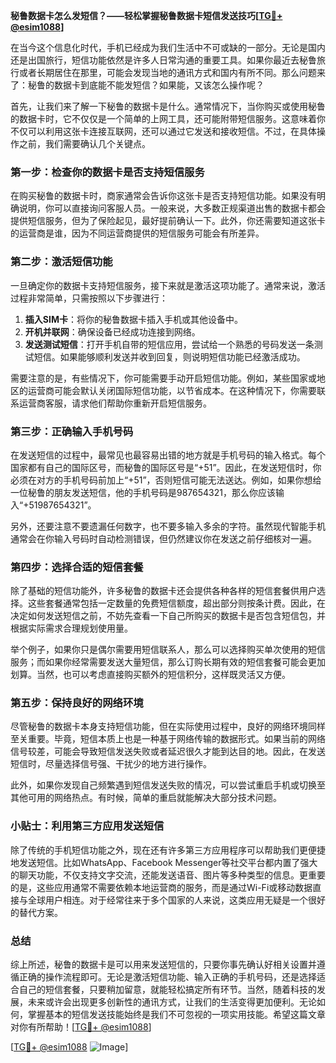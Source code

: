 **秘鲁数据卡怎么发短信？——轻松掌握秘鲁数据卡短信发送技巧[[TG💪+ @esim1088](https://t.me/s/esim1088)]**

在当今这个信息化时代，手机已经成为我们生活中不可或缺的一部分。无论是国内还是出国旅行，短信功能依然是许多人日常沟通的重要工具。如果你最近去秘鲁旅行或者长期居住在那里，可能会发现当地的通讯方式和国内有所不同。那么问题来了：秘鲁的数据卡到底能不能发短信？如果能，又该怎么操作呢？

首先，让我们来了解一下秘鲁的数据卡是什么。通常情况下，当你购买或使用秘鲁的数据卡时，它不仅仅是一个简单的上网工具，还可能附带短信服务。这意味着你不仅可以利用这张卡连接互联网，还可以通过它发送和接收短信。不过，在具体操作之前，我们需要确认几个关键点。

### 第一步：检查你的数据卡是否支持短信服务

在购买秘鲁的数据卡时，商家通常会告诉你这张卡是否支持短信功能。如果没有明确说明，你可以直接询问客服人员。一般来说，大多数正规渠道出售的数据卡都会提供短信服务，但为了保险起见，最好提前确认一下。此外，你还需要知道这张卡的运营商是谁，因为不同运营商提供的短信服务可能会有所差异。

### 第二步：激活短信功能

一旦确定你的数据卡支持短信服务，接下来就是激活这项功能了。通常来说，激活过程非常简单，只需按照以下步骤进行：

1. **插入SIM卡**：将你的秘鲁数据卡插入手机或其他设备中。
2. **开机并联网**：确保设备已经成功连接到网络。
3. **发送测试短信**：打开手机自带的短信应用，尝试给一个熟悉的号码发送一条测试短信。如果能够顺利发送并收到回复，则说明短信功能已经激活成功。

需要注意的是，有些情况下，你可能需要手动开启短信功能。例如，某些国家或地区的运营商可能会默认关闭国际短信功能，以节省成本。在这种情况下，你需要联系运营商客服，请求他们帮助你重新开启短信服务。

### 第三步：正确输入手机号码

在发送短信的过程中，最常见也最容易出错的地方就是手机号码的输入格式。每个国家都有自己的国际区号，而秘鲁的国际区号是“+51”。因此，在发送短信时，你必须在对方的手机号码前加上“+51”，否则短信可能无法送达。例如，如果你想给一位秘鲁的朋友发送短信，他的手机号码是987654321，那么你应该输入“+51987654321”。

另外，还要注意不要遗漏任何数字，也不要多输入多余的字符。虽然现代智能手机通常会在你输入号码时自动检测错误，但仍然建议你在发送之前仔细核对一遍。

### 第四步：选择合适的短信套餐

除了基础的短信功能外，许多秘鲁的数据卡还会提供各种各样的短信套餐供用户选择。这些套餐通常包括一定数量的免费短信额度，超出部分则按条计费。因此，在决定如何发送短信之前，不妨先查看一下自己所购买的数据卡是否包含短信包，并根据实际需求合理规划使用量。

举个例子，如果你只是偶尔需要用短信联系人，那么可以选择购买单次使用的短信服务；而如果你经常需要发送大量短信，那么订购长期有效的短信套餐可能会更加划算。当然，也可以考虑直接购买额外的短信积分，这样既灵活又方便。

### 第五步：保持良好的网络环境

尽管秘鲁的数据卡本身支持短信功能，但在实际使用过程中，良好的网络环境同样至关重要。毕竟，短信本质上也是一种基于网络传输的数据形式。如果当前的网络信号较差，可能会导致短信发送失败或者延迟很久才能到达目的地。因此，在发送短信时，尽量选择信号强、干扰少的地方进行操作。

此外，如果你发现自己频繁遇到短信发送失败的情况，可以尝试重启手机或切换至其他可用的网络热点。有时候，简单的重启就能解决大部分技术问题。

### 小贴士：利用第三方应用发送短信

除了传统的手机短信功能之外，现在还有许多第三方应用程序可以帮助我们更便捷地发送短信。比如WhatsApp、Facebook Messenger等社交平台都内置了强大的聊天功能，不仅支持文字交流，还能发送语音、图片等多种类型的信息。更重要的是，这些应用通常不需要依赖本地运营商的服务，而是通过Wi-Fi或移动数据直接与全球用户相连。对于经常往来于多个国家的人来说，这类应用无疑是一个很好的替代方案。

### 总结

综上所述，秘鲁的数据卡是可以用来发送短信的，只要你事先确认好相关设置并遵循正确的操作流程即可。无论是激活短信功能、输入正确的手机号码，还是选择适合自己的短信套餐，只要稍加留意，就能轻松搞定所有环节。当然，随着科技的发展，未来或许会出现更多创新性的通讯方式，让我们的生活变得更加便利。无论如何，掌握基本的短信发送技能始终是我们不可忽视的一项实用技能。希望这篇文章对你有所帮助！[[TG💪+ @esim1088](https://t.me/s/esim1088)]

[[TG💪+ @esim1088](https://t.me/s/esim1088) ![Image](https://i.postimg.cc/4NQfJmqS/Snipaste-2025-05-13-00-14-12.png)]
